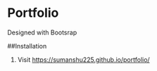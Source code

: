 # Portfolio
Designed with Bootsrap

##Installation
1. Visit https://sumanshu225.github.io/portfolio/
